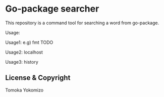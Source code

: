 # Go-package searcher

This repository is a command tool for searching a word from go-package.

Usage:

Usage1: <package name> <word>  e.g) fmt TODO
  
Usage2: localhost

Usage3: history

## License & Copyright
Tomoka Yokomizo
